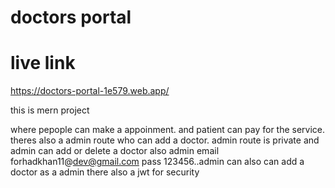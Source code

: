 # doctors portal

# live link 

https://doctors-portal-1e579.web.app/


this is mern project

where pepople can make a appoinment.
and patient can pay for the service.
theres also a admin route who can add a doctor.
admin route is private and admin can add or delete a doctor also
admin email forhadkhan11@dev@gmail.com pass 123456..admin can also can add a doctor as a admin
there also a jwt for security 
